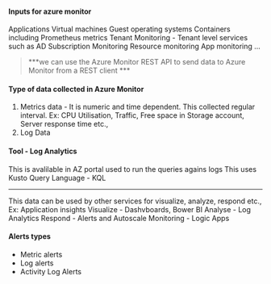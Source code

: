 
#### Inputs for azure monitor
Applications
Virtual machines
Guest operating systems
Containers including Prometheus metrics
Tenant Monitoring - Tenant level services such as AD
Subscription Monitoring
Resource monitoring
App monitoring
...

>***we can use the Azure Monitor REST API to send data to Azure Monitor from a REST client ***


#### Type of data collected in Azure Monitor
1. Metrics data -  It is numeric and time dependent. This collected regular interval.
Ex: CPU Utilisation, Traffic, Free space in Storage account, Server response time etc.,
2. Log Data

#### Tool - Log Analytics
This is avalilable in AZ portal used to run the queries agains logs
This uses Kusto Query Language - KQL

---

This data can be used by other services for visualize, analyze, respond etc.,
Ex:
Application insights
Visualize - Dashvboards, Bower BI
Analyse - Log Analytics
Respond - Alerts and Autoscale
Monitoring - Logic Apps


#### Alerts types
- Metric alerts
- Log alerts
- Activity Log Alerts
